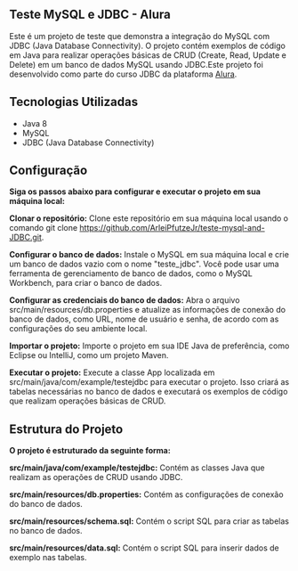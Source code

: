 ## Teste MySQL e JDBC - Alura

Este é um projeto de teste que demonstra a integração do MySQL com JDBC (Java Database Connectivity). O projeto contém exemplos de código em Java para realizar operações básicas de CRUD (Create, Read, Update e Delete) em um banco de dados MySQL usando JDBC.Este projeto foi desenvolvido como parte do curso JDBC da plataforma [Alura](https://www.alura.com.br/).

## Tecnologias Utilizadas

- Java 8
- MySQL
- JDBC (Java Database Connectivity)

## Configuração

**Siga os passos abaixo para configurar e executar o projeto em sua máquina local:**

**Clonar o repositório:** Clone este repositório em sua máquina local usando o comando git clone https://github.com/ArleiPfutzeJr/teste-mysql-and-JDBC.git.

**Configurar o banco de dados:** Instale o MySQL em sua máquina local e crie um banco de dados vazio com o nome "teste_jdbc". Você pode usar uma ferramenta de gerenciamento de banco de dados, como o MySQL Workbench, para criar o banco de dados.

**Configurar as credenciais do banco de dados:** Abra o arquivo src/main/resources/db.properties e atualize as informações de conexão do banco de dados, como URL, nome de usuário e senha, de acordo com as configurações do seu ambiente local.

**Importar o projeto:** Importe o projeto em sua IDE Java de preferência, como Eclipse ou IntelliJ, como um projeto Maven.

**Executar o projeto:** Execute a classe App localizada em src/main/java/com/example/testejdbc para executar o projeto. Isso criará as tabelas necessárias no banco de dados e executará os exemplos de código que realizam operações básicas de CRUD.

## Estrutura do Projeto

**O projeto é estruturado da seguinte forma:**

**src/main/java/com/example/testejdbc:** Contém as classes Java que realizam as operações de CRUD usando JDBC.

**src/main/resources/db.properties:** Contém as configurações de conexão do banco de dados.

**src/main/resources/schema.sql:** Contém o script SQL para criar as tabelas no banco de dados.

**src/main/resources/data.sql:** Contém o script SQL para inserir dados de exemplo nas tabelas.



